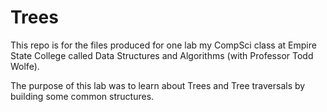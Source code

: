 # Trees
This repo is for the files produced for one lab my CompSci class at Empire State College called 
Data Structures and Algorithms (with Professor Todd Wolfe).

The purpose of this lab was to learn about Trees and Tree traversals by building some common
structures. 
